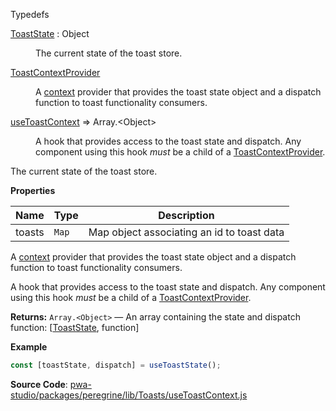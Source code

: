 
Typedefs

<dl>
<dt><a href="#ToastState">ToastState</a> : <inlineCode>Object</inlineCode></dt>
<dd>

The current state of the toast store.

</dd>
<dt><a href="#ToastContextProvider">ToastContextProvider</a></dt>
<dd>

A [context](https://reactjs.org/docs/context.html) provider that
provides the toast state object and a dispatch function to toast
functionality consumers.

</dd>
<dt><a href="#useToastContext">useToastContext</a> ⇒ <inlineCode>Array.&lt;Object&gt;</inlineCode></dt>
<dd>

A hook that provides access to the toast state and dispatch.
Any component using this hook _must_ be a child of a [ToastContextProvider](#ToastContextProvider).

</dd>
</dl>

The current state of the toast store.

**Properties**

| Name | Type | Description |
| --- | --- | --- |
| toasts | `Map` | Map object associating an id to toast data |

A [context](https://reactjs.org/docs/context.html) provider that
provides the toast state object and a dispatch function to toast
functionality consumers.

A hook that provides access to the toast state and dispatch.
Any component using this hook _must_ be a child of a [ToastContextProvider](#ToastContextProvider).

**Returns:**
`Array.<Object>`
   — An array containing the state and dispatch function: [[ToastState](#ToastState), function]

**Example**  

```js
const [toastState, dispatch] = useToastState();
```

**Source Code**: [pwa-studio/packages/peregrine/lib/Toasts/useToastContext.js](https://github.com/magento/pwa-studio/blob/develop/packages/peregrine/lib/Toasts/useToastContext.js)
